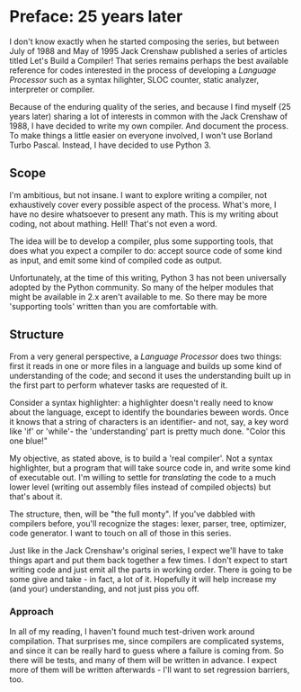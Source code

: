 Preface: 25 years later
=======================

I don't know exactly when he started composing the series, but between
July of 1988 and May of 1995 Jack Crenshaw published a series of
articles titled Let's Build a Compiler! That series remains perhaps the
best available reference for codes interested in the process of
developing a *Language Processor* such as a syntax hilighter, SLOC
counter, static analyzer, interpreter or compiler.

Because of the enduring quality of the series, and because I find myself
(25 years later) sharing a lot of interests in common with the Jack
Crenshaw of 1988, I have decided to write my own compiler. And document
the process. To make things a little easier on everyone involved, I
won't use Borland Turbo Pascal. Instead, I have decided to use Python 3.

Scope
-----

I'm ambitious, but not insane. I want to explore writing a compiler, not
exhaustively cover every possible aspect of the process. What's more, I
have no desire whatsoever to present any math. This is my writing about
coding, not about mathing. Hell! That's not even a word.

The idea will be to develop a compiler, plus some supporting tools, that
does what you expect a compiler to do: accept source code of some kind
as input, and emit some kind of compiled code as output.

Unfortunately, at the time of this writing, Python 3 has not been
universally adopted by the Python community. So many of the helper
modules that might be available in 2.x aren't available to me. So there
may be more 'supporting tools' written than you are comfortable with.

Structure
---------

From a very general perspective, a *Language Processor* does two things:
first it reads in one or more files in a language and builds up some
kind of understanding of the code; and second it uses the understanding
built up in the first part to perform whatever tasks are requested of
it.

Consider a syntax highlighter: a highlighter doesn't really need to know
about the language, except to identify the boundaries beween words. Once
it knows that a string of characters is an identifier- and not, say, a
key word like 'if' or 'while'- the 'understanding' part is pretty much
done. "Color this one blue!"

My objective, as stated above, is to build a 'real compiler'. Not a
syntax highlighter, but a program that will take source code in, and
write some kind of executable out. I'm willing to settle for
*translating* the code to a much lower level (writing out assembly files
instead of compiled objects) but that's about it.

The structure, then, will be "the full monty". If you've dabbled with
compilers before, you'll recognize the stages: lexer, parser, tree,
optimizer, code generator. I want to touch on all of those in this
series.

Just like in the Jack Crenshaw's original series, I expect we'll have to
take things apart and put them back together a few times. I don't expect
to start writing code and just emit all the parts in working order.
There is going to be some give and take - in fact, a lot of it.
Hopefully it will help increase my (and your) understanding, and not
just piss you off.

### Approach

In all of my reading, I haven't found much test-driven work around
compilation. That surprises me, since compilers are complicated systems,
and since it can be really hard to guess where a failure is coming from.
So there will be tests, and many of them will be written in advance. I
expect more of them will be written afterwards - I'll want to set
regression barriers, too.
